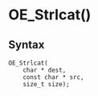 # OE_Strlcat()



## Syntax

    OE_Strlcat(
        char * dest,
        const char * src,
        size_t size);
